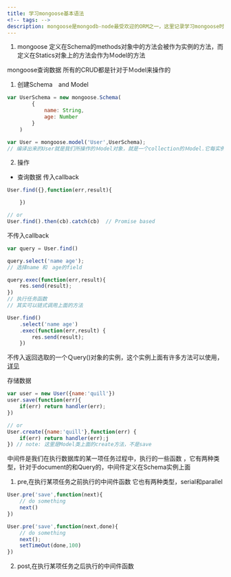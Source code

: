 ```yaml
---
title: 学习mongoose基本语法
<!-- tags: -->
description: mongoose是mongodb-node最受欢迎的ORM之一，这里记录学习mongoose时候遇到的问题和收获
---
```


1. mongoose 定义在Schema的methods对象中的方法会被作为实例的方法，而定义在Statics对象上的方法会作为Ｍodel的方法

mongoose查询数据
所有的CRUD都是针对于Ｍodel来操作的
1. 创建Schema　and Model
```js
var UserSchema = new mongoose.Schema(
        {
            name: String,
            age: Number
        }
    )

var User = mongoose.model('User',UserSchema);
// 编译出来的User就是我们所操作的Ｍodel对象，就是一个collection的Ｍodel.它每实例出一个对象就是一个documen
```
2. 操作
- 查询数据
传入callback

```js
User.find({},function(err,result){

    })

// or
User.find().then(cb).catch(cb)  // Promise based
```

不传入callback

```js
var query = User.find()

query.select('name age');
// 选择name 和　age的field

query.exec(function(err,result){
    res.send(result);
})
// 执行任务函数
// 其实可以链式调用上面的方法

User.find()
    .select('name age')
    .exec(function(err,result) {
        res.send(result);
    })
```
不传入返回选取的一个Ｑuery()对象的实例，这个实例上面有许多方法可以使用，[详见](http://mongoosejs.com/docs/api.html#query-js)

存储数据
```js
var user = new User({name:'quill'})
user.save(function(err){
    if(err) return handler(err);
})

// or
User.create({name:'quill'},function(err) {
    if(err) return handler(err);j
}) // note: 这里是Model类上面的create方法，不是save
```


中间件是我们在执行数据库的某一项任务过程中，执行的一些函数
，它有两种类型，针对于document的和Query的，中间件定义在Schema实例上面


1. pre,在执行某项任务之前执行的中间件函数
它也有两种类型，serial和parallel

```js
User.pre('save',function(next){
    // do something
    next()
})
```

```js
User.pre('save',function(next,done){
    // do something
    next();
    setTimeOut(done,100)
})
```

2. post,在执行某项任务之后执行的中间件函数
